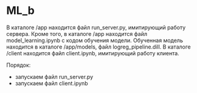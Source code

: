 # ML_b
В каталоге /app находится файл run_server.py, имитирующий работу сервера. 
Кроме того, в каталоге /app находится файл model_learning.ipynb с кодом обучения модели. 
Обученная модель находится в каталоге /app/models, файл logreg_pipeline.dill. 
В каталоге /client находится файл client.ipynb, имитирующий работу клиента.

Порядок: 
- запускаем файл run_server.py
- запускаем файл client.ipynb
